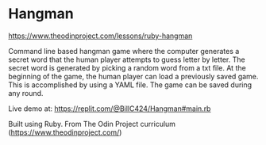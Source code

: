 # Hangman
https://www.theodinproject.com/lessons/ruby-hangman

Command line based hangman game where the computer generates a secret word that the human player attempts to guess letter by letter. The secret word is generated by picking a random word from a txt file. At the beginning of the game, the human player can load a previously saved game. This is accomplished by using a YAML file. The game can be saved during any round. 

Live demo at: https://replit.com/@BillC424/Hangman#main.rb

Built using Ruby. From The Odin Project curriculum (https://www.theodinproject.com/)
